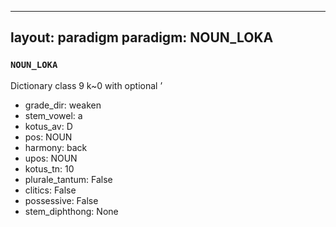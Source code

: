 
---
layout: paradigm
paradigm: NOUN_LOKA
---
### ` NOUN_LOKA `

Dictionary class 9 k~0 with optional ’
* grade_dir: weaken
* stem_vowel: a
* kotus_av: D
* pos: NOUN
* harmony: back
* upos: NOUN
* kotus_tn: 10
* plurale_tantum: False
* clitics: False
* possessive: False
* stem_diphthong: None
